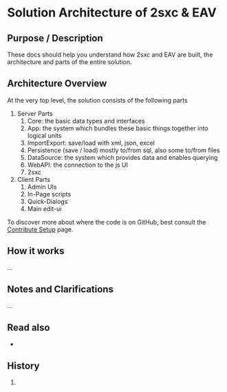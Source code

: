 # Solution Architecture of 2sxc & EAV

## Purpose / Description
These docs should help you understand how 2sxc and EAV are built, the architecture and parts of the entire solution. 

## Architecture Overview
At the very top level, the solution consists of the following parts

1. Server Parts
    1. Core: the basic data types and interfaces
    1. App: the system which bundles these basic things together into logical units
    1. ImportExport: save/load with xml, json, excel
    1. Persistence (save / load) mostly to/from sql, also some to/from files
    1. DataSource: the system which provides data and enables querying
    1. WebAPI: the connection to the js UI
    1. 2sxc
1. Client Parts
    1. Admin UIs
    1. In-Page scripts
    1. Quick-Dialogs
    1. Main edit-ui

To discover more about where the code is on GitHub, best consult the [Contribute Setup](contribute-setup) page. 


## How it works
[//]: # "Some explanations on the functionality"
...

## Notes and Clarifications
[//]: # "just add your special cases etc. here"
...

## Read also

* 

## History


1. 